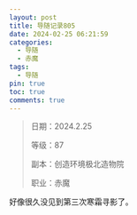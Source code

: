 ```yaml
---
layout: post
title: 导随记录805
date: 2024-02-25 06:21:59
categories:
  - 导随
  - 赤魔
tags:
  - 导随
pin: true
toc: true
comments: true
---
```

> 日期：2024.2.25
>
> 等级：87
>
> 副本：创造环境极北造物院
>
> 职业：赤魔

好像很久没见到第三次寒霜寻影了。